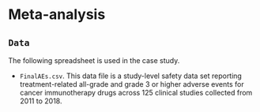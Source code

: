 # Meta-analysis

## `Data`

The following spreadsheet is used in the case study. 

- `FinalAEs.csv`. This data file is a study-level safety data set reporting treatment-related all-grade and grade 3 or higher adverse events for cancer immunotherapy drugs across 125 clinical studies collected from 2011 to 2018.
